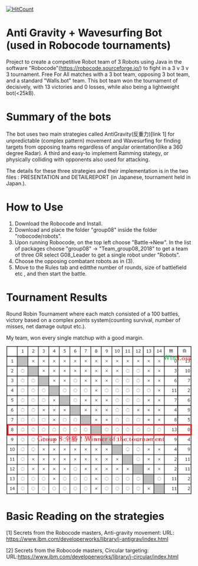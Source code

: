 [![HitCount](http://hits.dwyl.com/parthnan/AntiGrav-WavesurfingBot.svg)](http://hits.dwyl.com/parthnan/AntiGrav-WavesurfingBot)

# Anti Gravity + Wavesurfing Bot (used in Robocode tournaments)
Project to create a competitive Robot team of 3 Robots using Java in the software "Robocode"(https://robocode.sourceforge.io/) to fight in a 3 v 3 v 3 tournament. Free For All matches with a 3 bot team, opposing 3 bot team, and a standard "Walls.bot" team. This bot team won the tournament of decisively, with 13 victories and 0 losses, while also being a lightweight bot(<25kB). 

# Summary of the bots
The bot uses two main strategies called AntiGravity(反重力)[link 1] for unpredictable (complex pattern) movement and Wavesurfing for finding targets from opposing teams regardless of angular orientation(like a 360 degree Radar). 
A third and easy-to implement Ramming stategy, or physically colliding with opponents also used for attacking. 

The details for these three strategies and their implementation is in the two files : PRESENTATION and DETAILREPORT (in Japanese, tournament held in Japan.).

# How to Use
1. Download the Robocode and Install.
2. Download and place the folder "group08" inside the folder "robocode/robots".  
3. Upon running Robocode, on the top left choose "Battle->New". In the list of packages choose "group08" -> "Team_group08_2018" to get a team of three OR select G08_Leader to get a single robot under "Robots".
4. Choose the opposing combatant robots as in (3). 
5. Move to the Rules tab and editthe number of rounds, size of battlefield etc , and then start the battle.

# Tournament Results
Round Robin Tournament where each match consisted of a 100 battles, victory based on a complex points system(counting survival, number of misses, net damage output etc.). 

My team, won every single matchup with a good margin. 

![alt text](https://raw.githubusercontent.com/parthnan/AntiGrav-WavesurfingBot/master/winall.png)


# Basic Reading on the strategies
[1] Secrets from the Robocode masters, Anti-gravity movement: URL: https://www.ibm.com/developerworks/library/j-antigrav/index.html

[2] Secrets from the Robocode masters, Circular targeting: URL:https://www.ibm.com/developerworks/library/j-circular/index.html
